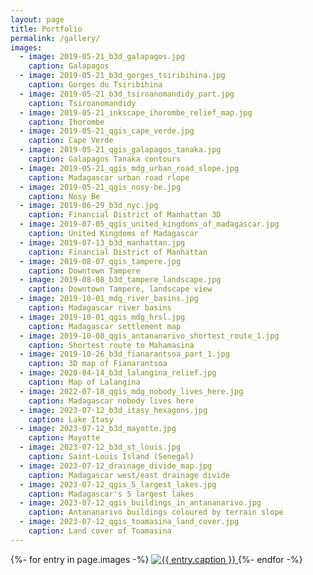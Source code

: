 ```yaml
---
layout: page
title: Portfolio
permalink: /gallery/
images:
  - image: 2019-05-21_b3d_galapagos.jpg
    caption: Galapagos
  - image: 2019-05-21_b3d_gorges_tsiribihina.jpg
    caption: Gorges du Tsiribihina
  - image: 2019-05-21_b3d_tsiroanomandidy_part.jpg
    caption: Tsiroanomandidy
  - image: 2019-05-21_inkscape_ihorombe_relief_map.jpg
    caption: Ihorombe
  - image: 2019-05-21_qgis_cape_verde.jpg
    caption: Cape Verde
  - image: 2019-05-21_qgis_galapagos_tanaka.jpg
    caption: Galapagos Tanaka contours
  - image: 2019-05-21_qgis_mdg_urban_road_slope.jpg
    caption: Madagascar urban road rlope
  - image: 2019-05-21_qgis_nosy-be.jpg
    caption: Nosy Be
  - image: 2019-06-29_b3d_nyc.jpg
    caption: Financial District of Manhattan 3D
  - image: 2019-07-05_qgis_united_kingdoms_of_madagascar.jpg
    caption: United Kingdoms of Madagascar
  - image: 2019-07-13_b3d_manhattan.jpg
    caption: Financial District of Manhattan
  - image: 2019-08-07_qgis_tampere.jpg
    caption: Downtown Tampere
  - image: 2019-08-08_b3d_tampere_landscape.jpg
    caption: Downtown Tampere, landscape view
  - image: 2019-10-01_mdg_river_basins.jpg
    caption: Madagascar river basins
  - image: 2019-10-01_qgis_mdg_hrsl.jpg
    caption: Madagascar settlement map
  - image: 2019-10-08_qgis_antananarivo_shortest_route_1.jpg
    caption: Shortest route to Mahamasina
  - image: 2019-10-26_b3d_fianarantsoa_part_1.jpg
    caption: 3D map of Fianarantsoa
  - image: 2020-04-14_b3d_lalangina_relief.jpg
    caption: Map of Lalangina
  - image: 2022-07-18_qgis_mdg_nobody_lives_here.jpg
    caption: Madagascar nobody lives here
  - image: 2023-07-12_b3d_itasy_hexagons.jpg
    caption: Lake Itasy
  - image: 2023-07-12_b3d_mayotte.jpg
    caption: Mayotte
  - image: 2023-07-12_b3d_st_louis.jpg
    caption: Saint-Louis Island (Senegal)
  - image: 2023-07-12_drainage_divide_map.jpg
    caption: Madagascar west/east drainage divide
  - image: 2023-07-12_qgis_5_largest_lakes.jpg
    caption: Madagascar's 5 largest lakes
  - image: 2023-07-12_qgis_buildings_in_antananarivo.jpg
    caption: Antananarivo buildings coloured by terrain slope
  - image: 2023-07-12_qgis_toamasina_land_cover.jpg
    caption: Land cover of Toamasina
---
```


<div id="imggallery" class="justified-gallery">
{%- for entry in page.images -%}
  <a href="/gallery_content/{{ entry.image }}">
    <img alt="{{ entry.caption }}" src="/gallery_content/thumb/{{ entry.image }}">
  </a>
{%- endfor -%}
</div>
